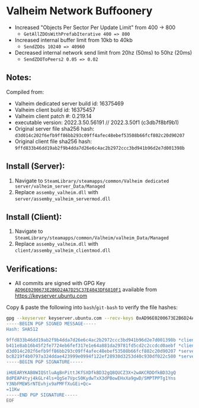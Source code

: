 # Valheim Network Buffoonery

* Increased "Objects Per Sector Per Update Limit" from 400 -> 800
  * `GetAllZDOsWithPrefabIterative 400 => 800`
* Increased internal buffer limit from 10kb to 40kb
  * `SendZDOs 10240 => 40960`
* Decreased internal network send limit from 20hz (50ms) to 50hz (20ms)
  * `SendZDOToPeers2 0.05 => 0.02`

## Notes:
Compiled from:
* Valheim dedicated server build id: 16375469
* Valheim client build id: 16375457
* Valheim client patch #: 0.219.14
* executable version: 2022.3.50.56191 // 2022.3.50f1 (c3db7f8bf9b1)
* Original server file sha256 hash: `d3d014c202f6efb9ff86bb293c09ff4afec48ebef53508b66fcf802c20d90207`
* Original client file sha256 hash: `9ffd833b46dd19ab2f9b4dda7d26e6c4ac2b2972ccc3bd941b96d2e7d001398b`

## Install (Server):
1. Navigate to `SteamLibrary/steamapps/common/Valheim dedicated server/valheim_server_Data/Managed`
2. Replace `assemby_valheim.dll` with `server/assemby_valheim_servermod.dll`

## Install (Client):
1. Navigate to `SteamLibrary/steamapps/common/Valheim/valheim_Data/Managed`
2. Replace `assemby_valheim.dll` with `client/assemby_valheim_clientmod.dll`

## Verifications:
* All commits are signed with GPG Key [`AD96E0200673E2B6D24A7D25C37E4043DF6810F1`](https://keyserver.ubuntu.com/pks/lookup?search=0xAD96E0200673E2B6D24A7D25C37E4043DF6810F1&fingerprint=on&op=index) available from https://keyserver.ubuntu.com

Copy & paste the following into `bash`/`git-bash` to verify the file hashes:

```bash
gpg --keyserver keyserver.ubuntu.com --recv-keys 0xAD96E0200673E2B6D24A7D25C37E4043DF6810F1 && echo | gpg --verify <<EOF
-----BEGIN PGP SIGNED MESSAGE-----
Hash: SHA512

9ffd833b46dd19ab2f9b4dda7d26e6c4ac2b2972ccc3bd941b96d2e7d001398b *client/assembly_valheim.dll
b411e8ab16b45f2fe7724eb6fef317e1e64a881da29781fd5cd2c2ccdcd0aebf *client/assembly_valheim_clientmod.dll
d3d014c202f6efb9ff86bb293c09ff4afec48ebef53508b66fcf802c20d90207 *server/assembly_valheim.dll
bc8219f4b0797a324ddae423999e0994f122ef28930d3253d40c930df022c580 *server/assembly_valheim_servermod.dll
-----BEGIN PGP SIGNATURE-----

iHUEARYKAB0WIQStluAgBnPittJKfSXDfkBD32gQ8QUCZ3X+2wAKCRDDfkBD32gQ
8dPEAP4tyj4kGLr4ls+QgSe7VpcS0KydwTxX3dPBowEHxXa9gwD/SMPTPPTg1Yns
Y3NbFMEWSrNTEvhjx9aPMFfXuGEi+Qc=
=11Kw
-----END PGP SIGNATURE-----
EOF
```
